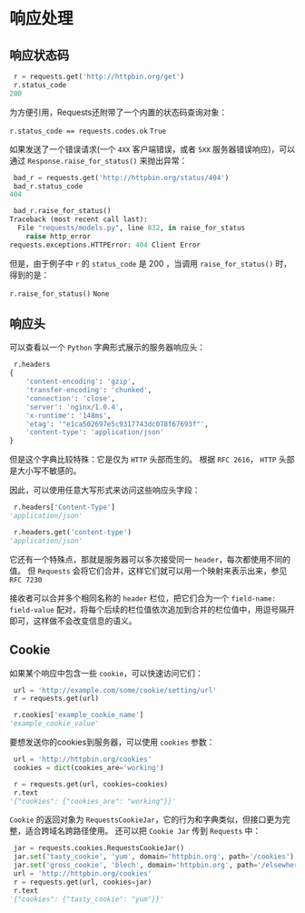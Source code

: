 # 响应处理

## 响应状态码

```python
 r = requests.get('http://httpbin.org/get')
 r.status_code
200
```

为方便引用，Requests还附带了一个内置的状态码查询对象：

`r.status_code == requests.codes.ok` `True`

如果发送了一个错误请求(一个 `4XX` 客户端错误，或者 `5XX` 服务器错误响应)，可以通过 `Response.raise_for_status()` 来抛出异常：

```python
 bad_r = requests.get('http://httpbin.org/status/404')
 bad_r.status_code
404

 bad_r.raise_for_status()
Traceback (most recent call last):
  File "requests/models.py", line 832, in raise_for_status
    raise http_error
requests.exceptions.HTTPError: 404 Client Error
```

但是，由于例子中 `r` 的 `status_code` 是 200 ，当调用 `raise_for_status()` 时，得到的是：

`r.raise_for_status()` `None`

## 响应头

可以查看以一个 `Python` 字典形式展示的服务器响应头：

```python
 r.headers
{
    'content-encoding': 'gzip',
    'transfer-encoding': 'chunked',
    'connection': 'close',
    'server': 'nginx/1.0.4',
    'x-runtime': '148ms',
    'etag': '"e1ca502697e5c9317743dc078f67693f"',
    'content-type': 'application/json'
}
```

但是这个字典比较特殊：它是仅为 `HTTP` 头部而生的。
根据 `RFC 2616`， `HTTP` 头部是大小写不敏感的。

因此，可以使用任意大写形式来访问这些响应头字段：

```python
 r.headers['Content-Type']
'application/json'

 r.headers.get('content-type')
'application/json'
```

它还有一个特殊点，那就是服务器可以多次接受同一 `header`，每次都使用不同的值。
但 `Requests` 会将它们合并，这样它们就可以用一个映射来表示出来，参见 `RFC 7230`

接收者可以合并多个相同名称的 `header` 栏位，把它们合为一个 `field-name: field-value` 配对，将每个后续的栏位值依次追加到合并的栏位值中，用逗号隔开即可，这样做不会改变信息的语义。

## Cookie

如果某个响应中包含一些 `cookie`，可以快速访问它们：

```python
 url = 'http://example.com/some/cookie/setting/url'
 r = requests.get(url)

 r.cookies['example_cookie_name']
'example_cookie_value'
```

要想发送你的cookies到服务器，可以使用 `cookies` 参数：

```python
 url = 'http://httpbin.org/cookies'
 cookies = dict(cookies_are='working')

 r = requests.get(url, cookies=cookies)
 r.text
'{"cookies": {"cookies_are": "working"}}'
```

`Cookie` 的返回对象为 `RequestsCookieJar`，它的行为和字典类似，但接口更为完整，适合跨域名跨路径使用。
还可以把 `Cookie Jar` 传到 `Requests` 中：

```python
 jar = requests.cookies.RequestsCookieJar()
 jar.set('tasty_cookie', 'yum', domain='httpbin.org', path='/cookies')
 jar.set('gross_cookie', 'blech', domain='httpbin.org', path='/elsewhere')
 url = 'http://httpbin.org/cookies'
 r = requests.get(url, cookies=jar)
 r.text
'{"cookies": {"tasty_cookie": "yum"}}'
```
